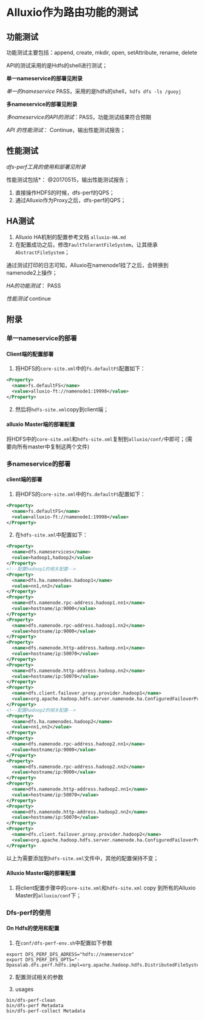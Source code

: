 # Alluxio作为路由功能的测试

## 功能测试

功能测试主要包括：append, create, mkdir, open, setAttribute, rename, delete

API的测试采用的是Hdfs的shell进行测试；

**单一nameservice的部署见附录**

*单一的nameservice*  PASS，采用的是hdfs的shell，`hdfs dfs -ls /guoyj`

**多nameservice的部署见附录**

*多nameservice的API的测试*：PASS，功能测试结果符合预期

*API 的性能测试*： Continue，输出性能测试报告；

## 性能测试

*dfs-perf工具的使用和部署见附录*

性能测试包括*： @20170515，输出性能测试报告；

1. 直接操作HDFS的时候，dfs-perf的QPS；
2. 通过Alluxio作为Proxy之后，dfs-perf的QPS；



## HA测试

1. Alluxio HA机制的配置参考文档 `alluxio-HA.md`
2. 在配置成功之后，修改`FaultTolerantFileSystem`，让其继承`AbstractFileSystem`；

通过测试打印的日志可知，Alluxio在namenode1挂了之后，会转换到namenode2上操作；

*HA的功能测试*： PASS

*性能测试* continue

## 附录

### 单一nameservice的部署

#### Client端的配置部署

1. 将HDFS的`core-site.xml`中的`fs.defaultFS`配置如下：

```xml
<Property>
  <name>fs.defaultFS</name>
  <value>alluxio-ft://namenode1:19998</value>
</Property>
```

2. 然后将`hdfs-site.xml`copy到client端；

#### alluxio Master端的部署配置

将HDFS中的`core-site.xml`和`hdfs-site.xml`复制到`alluxio/conf/`中即可；(需要向所有master中复制这两个文件)

### 多nameservice的部署

#### client端的部署

1. 将HDFS的`core-site.xml`中的`fs.defaultFS`配置如下：

```xml
<Property>
  <name>fs.defaultFS</name>
  <value>alluxio-ft://namenode1:19998</value>
</Property>
```

2. 在`hdfs-site.xml`中配置如下：

```xml
<Property>
  <name>dfs.nameservices</name>
  <value>hadoop1,hadoop2</value>
</Property>
<!--配置hadoop1的相关配置-->
<Property>
  <name>dfs.ha.namenodes.hadoop1</name>
  <value>nn1,nn2</value>
</Property>
<Property>
  <name>dfs.namenode.rpc-address.hadoop1.nn1</name>
  <value>hostname/ip:9000</value>
</Property>
<Property>
  <name>dfs.namenode.rpc-address.hadoop1.nn2</name>
  <value>hostname/ip:9000</value>
</Property>
<Property>
  <name>dfs.namenode.http-address.hadoop.nn1</name>
  <value>hostname/ip:50070</value>
</Property>
<Property>
  <name>dfs.namenode.http-address.hadoop.nn2</name>
  <value>hostname/ip:50070</value>
</Property>
<Property>
  <name>dfs.client.failover.proxy.provider.hadoop1</name>
  <value>org.apache.hadoop.hdfs.server.namenode.ha.ConfiguredFailoverProxyProvider</value>
</Property>
<!--配置hadoop2的相关配置-->
<Property>
  <name>dfs.ha.namenodes.hadoop2</name>
  <value>nn1,nn2</value>
</Property>
<Property>
  <name>dfs.namenode.rpc-address.hadoop2.nn1</name>
  <value>hostname/ip:9000</value>
</Property>
<Property>
  <name>dfs.namenode.rpc-address.hadoop2.nn2</name>
  <value>hostname/ip:9000</value>
</Property>
<Property>
  <name>dfs.namenode.http-address.hadoop2.nn1</name>
  <value>hostname/ip:50070</value>
</Property>
<Property>
  <name>dfs.namenode.http-address.hadoop2.nn2</name>
  <value>hostname/ip:50070</value>
</Property>
<Property>
  <name>dfs.client.failover.proxy.provider.hadoop2</name>
  <value>org.apache.hadoop.hdfs.server.namenode.ha.ConfiguredFailoverProxyProvider</value>
</Property>
```

以上为需要添加到`hdfs-site.xml`文件中，其他的配置保持不变；

#### Alluxio Master端的部署配置

1. 将client配置步骤中的`core-site.xml`和`hdfs-site.xml` copy 到所有的Alluxio Master的`alluxio/conf`下；

### Dfs-perf的使用

#### On Hdfs的使用和配置

1. 在`conf/dfs-perf-env.sh`中配置如下参数

```shell
export DFS_PERF_DFS_ADRESS="hdfs://nameservice"
export DFS_PERF_DFS_OPTS="-Dpasalab.dfs.perf.hdfs.impl=org.apache.hadoop.hdfs.DistributedFileSystem"
```

2. 配置测试相关的参数



3. usages

```shell
bin/dfs-perf-clean
bin/dfs-perf Metadata
bin/dfs-perf-collect Metadata
```

